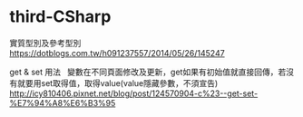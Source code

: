 # third-CSharp  
 實質型別及參考型別
 https://dotblogs.com.tw/h091237557/2014/05/26/145247
 
 get & set 用法  
 變數在不同頁面修改及更新，get如果有初始值就直接回傳，若沒有就要用set取得值，取得value(value隱藏參數，不須宣告)
 http://icy810406.pixnet.net/blog/post/124570904-c%23--get-set-%E7%94%A8%E6%B3%95
